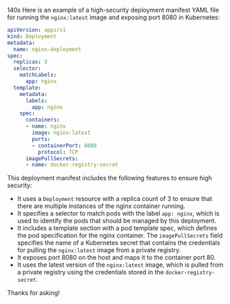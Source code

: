 140s
Here is an example of a high-security deployment manifest YAML file for running the `nginx:latest` image and exposing port 8080 in Kubernetes:
```yaml
apiVersion: apps/v1
kind: Deployment
metadata:
  name: nginx-deployment
spec:
  replicas: 3
  selector:
    matchLabels:
      app: nginx
  template:
    metadata:
      labels:
        app: nginx
    spec:
      containers:
      - name: nginx
        image: nginx:latest
        ports:
        - containerPort: 8080
          protocol: TCP
      imagePullSecrets:
      - name: docker-registry-secret
```
This deployment manifest includes the following features to ensure high security:

* It uses a `Deployment` resource with a replica count of 3 to ensure that there are multiple instances of the nginx container running.
* It specifies a selector to match pods with the label `app: nginx`, which is used to identify the pods that should be managed by this deployment.
* It includes a template section with a pod template spec, which defines the pod specification for the nginx container. The `imagePullSecrets` field specifies the name of a Kubernetes secret that contains the credentials for pulling the `nginx:latest` image from a private registry.
* It exposes port 8080 on the host and maps it to the container port 80.
* It uses the latest version of the `nginx:latest` image, which is pulled from a private registry using the credentials stored in the `docker-registry-secret`.

Thanks for asking!
